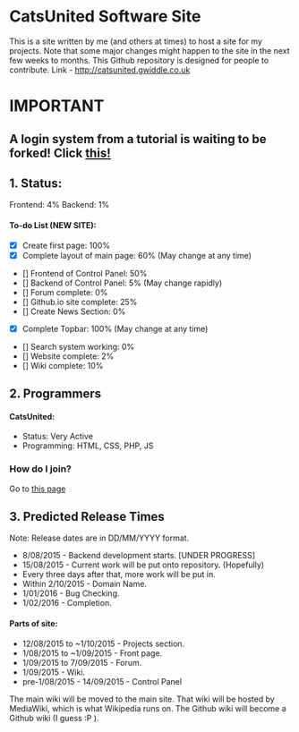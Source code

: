 # CatsUnited Software Site
This is a site written by me (and others at times) to host a site for my projects. Note that some major changes might happen to the site in the next few weeks to months. This Github repository is designed for people to contribute.
Link - http://catsunited.gwiddle.co.uk

# IMPORTANT

## A login system from a tutorial is waiting to be forked! Click [this!](https://github.com/CatsUnitedComputers/Cats-Site/issues/7)

## 1. Status:
Frontend: 4%
Backend: 1%
#### To-do List (NEW SITE):
- [x] Create first page: 100%
- [x] Complete layout of main page: 60% (May change at any time)
 - [] Frontend of Control Panel: 50%
 - [] Backend of Control Panel: 5% (May change rapidly)
- [] Forum complete: 0%
- [] Github.io site complete: 25%
- [] Create News Section: 0%
- [x] Complete Topbar: 100% (May change at any time)
- [] Search system working: 0%
- [] Website complete: 2%
- [] Wiki complete: 10%

## 2. Programmers

#### CatsUnited:
* Status: Very Active
* Programming: HTML, CSS, PHP, JS

### How do I join?
Go to [this page](https://github.com/CatsUnitedComputers/Cats-Site/issues/3)

## 3. Predicted Release Times

Note: Release dates are in DD/MM/YYYY format.
- 8/08/2015 - Backend development starts. [UNDER PROGRESS]
- 15/08/2015 - Current work will be put onto repository. (Hopefully)
- Every three days after that, more work will be put in.
- Within 2/10/2015 - Domain Name.
- 1/01/2016 - Bug Checking.
-  1/02/2016 - Completion.

#### Parts of site:

- 12/08/2015 to ~1/10/2015 - Projects section.
- 1/08/2015 to ~1/09/2015 - Front page.
- 1/09/2015 to 7/09/2015 - Forum.
- 1/09/2015 - Wiki.
- pre-1/08/2015 - 14/09/2015 - Control Panel

The main wiki will be moved to the main site. That wiki will be hosted by MediaWiki, which is what Wikipedia runs on. The Github wiki will become a Github wiki (I guess :P ).
